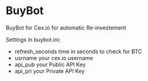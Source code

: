 BuyBot
======

BuyBot for Cex.io for automatic Re-investement

Settings in buybot.ini:

- refresh_seconds       time in seconds to check for BTC
- usrname               your cex.io username
- api_pub               your Public API Key
- api_pri               your Private API Key
